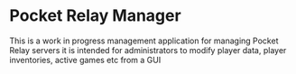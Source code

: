 # Pocket Relay Manager

This is a work in progress management application for managing Pocket Relay servers
it is intended for administrators to modify player data, player inventories, active games etc from a GUI 